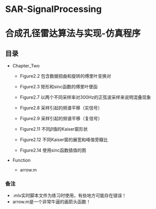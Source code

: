 # SAR-SignalProcessing

# 合成孔径雷达算法与实现-仿真程序

## 目录

* Chapter_Two

    * Figure2.2 包含数据扭曲和旋转的傅里叶变换对

    * Figure2.3 矩形和sinc函数的傅里叶便函

    * Figure2.7 以两个不同采样率对300Hz的正弦波采样来说明混叠现象

    * Figure2.8 采样引起的频谱平移（实信号）

    * Figure2.9 采样引起的频谱平移（复信号）

    * Figure2.11 不同$\beta$值的Kaiser窗形状

    * Figure2.12 不同Kaiser窗的展宽和峰值旁瓣比

    * Figure2.14 使用sinc函数插值的图

* Function

    * arrow.m

### 备注

* .mlx实时脚本文件为练习时使用，有些地方可能存在错误！
* arrow.m是一个非常牛逼的画箭头函数！
    
